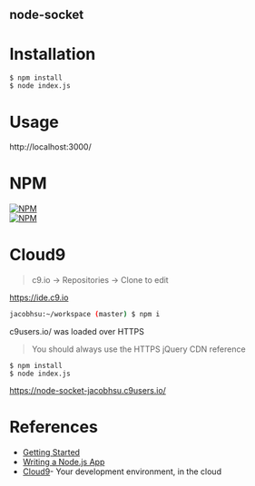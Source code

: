 node-socket
---
# Installation  
`$ npm install`  
`$ node index.js`  

# Usage

http://localhost:3000/  

# NPM

[![NPM](https://nodei.co/npm/express.png?downloads=true&stars=true)](https://www.npmjs.com/package/express)  
[![NPM](https://nodei.co/npm/socket.io.png?downloads=true&stars=true)](https://www.npmjs.com/package/socket.io)   

# Cloud9

> c9.io →  Repositories → Clone to edit  

https://ide.c9.io
```bash
jacobhsu:~/workspace (master) $ npm i

```
c9users.io/ was loaded over HTTPS  
> You should always use the HTTPS jQuery CDN reference

`$ npm install`  
`$ node index.js`   

https://node-socket-jacobhsu.c9users.io/

# References

* [Getting Started](http://socket.io/get-started/chat/)
* [Writing a Node.js App](https://community.c9.io/t/writing-a-node-js-app/1731)
* [Cloud9](https://c9.io/)- Your development environment, in the cloud
